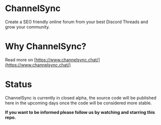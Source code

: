 # ChannelSync
Create a SEO friendly online forum from your best Discord Threads and grow your community.

# Why ChannelSync?
Read more on [https://www.channelsync.chat/](https://www.channelsync.chat/)

# Status
ChannelSync is currently in closed alpha, the source code will be published here in the upcoming days once the code will be considered more stable. 

**If you want to be informed please follow us by watching and starring this repo.**
